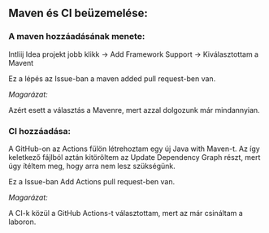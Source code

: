 ## Maven és CI beüzemelése:
### A maven hozzáadásának menete: 
Intliij Idea projekt jobb klikk -> Add Framework Support -> Kiválasztottam a Mavent

Ez a lépés az Issue-ban a maven added pull request-ben van.

*Magarázat:*

Azért esett a választás a Mavenre, mert azzal dolgozunk már mindannyian.

### CI hozzáadása:

A GitHub-on az Actions fülön létrehoztam egy új Java with Maven-t. Az így keletkező fájlból aztán kitöröltem az Update Dependency Graph részt, mert úgy ítéltem meg, hogy arra nem lesz szükségünk.

Ez a Issue-ban Add Actions pull request-ben van.

*Magarázat:*

A CI-k közül a GitHub Actions-t választottam, mert az már csináltam a laboron.